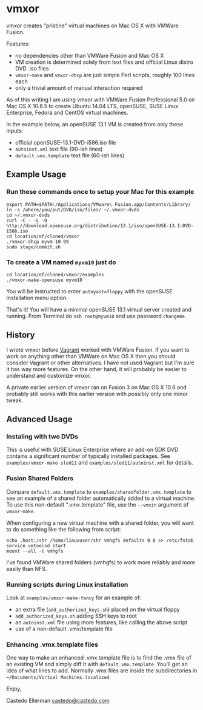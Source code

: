 vmxor
=====

vmxor creates "pristine" virtual machines on Mac OS X with VMWare Fusion.

Features:
* no dependencies other than VMWare Fusion and Mac OS X 
* VM creation is determined solely from text files and official Linux distro DVD .iso files
* `vmxor-make` and `vmxor-dhcp` are just simple Perl scripts, roughly 100 lines each
* only a trivial amount of manual interaction required

As of this writing I am using vmxor with VMWare Fusion Professional 5.0 on Mac
OS X 10.8.5 to create Ubuntu 14.04 LTS, openSUSE, SUSE Linux Enterprise, Fedora
and CentOS virtual machines.

In the example below, an openSUSE 13.1 VM is created from only these inputs:
* official openSUSE-13.1-DVD-i586.iso file
* `autoinst.xml` text file (90-ish lines)
* `default.vmx.template` text file (60-ish lines)


Example Usage
-------------

### Run these commands once to setup your Mac for this example

```
export PATH=$PATH:/Applications/VMware\ Fusion.app/Contents/Library/
ln -s /where/you/put/DVD/iso/files/ ~/.vmxor-dvds
cd ~/.vmxor-dvds
curl -C - -L -O http://download.opensuse.org/distribution/13.1/iso/openSUSE-13.1-DVD-i586.iso
cd location/of/cloned/vmxor
./vmxor-dhcp myvm 10-99
sudo stage/commit.sh
```

### To create a VM named `myvm10` just do

```
cd location/of/cloned/vmxor/examples
./vmxor-make-opensuse myvm10
```

You will be instructed to enter `autoyast=floppy` with the openSUSE
Installation menu option.

That's it! You will have a minimal openSUSE 13.1 virtual server created and
running. From Terminal do `ssh root@myvm10` and use password `changeme`.


History
-------

I wrote vmxor before [Vagrant](http://www.vagrantup.com) worked with VMWare
Fusion. If you want to work on anything other than VMWare on Mac OS X then you
should consider Vagrant or other alternatives. I have not used Vagrant but I'm
sure it has way more features. On the other hand, it will probably be easier to
understand and customize vmxor.

A private earlier version of vmxor ran on Fusion 3 on Mac OS X 10.6 and
probably still works with this earlier version with possibly only one minor
tweak.


Advanced Usage
--------------

### Instaling with two DVDs

This is useful with SUSE Linux Enterprise where an add-on SDK DVD contains a
significant number of typically installed packages. See
`examples/vmxor-make-sled11` and `examples/sled11/autoinst.xml` for details.


### Fusion Shared Folders

Compare `default.vmx.template` to `examples/sharedfolder.vmx.template` to see
an example of a shared folder automatically added to a virtual machine. To use
this non-default ".vmx.template" file, use the `--vmxin` argument of `vmxor-make`.

When configuring a new virtual machine with a shared folder, you will want to do
something like the following from script:

```
echo .host:/shr /home/linuxuser/shr vmhgfs defaults 0 0 >> /etc/fstab
service vmtoolsd start
mount --all -t vmhgfs
```

I've found VMWare shared folders (vmhgfs) to work more reliably and more easily
than NFS.


### Running scripts during Linux installation

Look at `examples/vmxor-make-fancy` for an example of:
* an extra file (`add_authorized_keys.sh`) placed on the virtual floppy
* `add_authorized_keys.sh` adding SSH keys to root
* an `autoinst.xml` file using more features, like calling the above script
* use of a non-default .vmx/template file


### Enhancing .vmx.template files

One way to make an enhanced .vmx.template file is to find the .vmx file of an
existing VM and simply diff it with `default.vmx.template`. You'll get an idea
of what lines to add. Normally .vmx files are inside the subdirectories in
`~/Documents/Virtual Machines.localized`.



Enjoy,

Castedo Ellerman <castedo@castedo.com>

